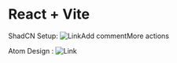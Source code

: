 # React + Vite

ShadCN Setup: ![Link](https://ui.shadcn.com/docs/installation/vite)Add commentMore actions

Atom Design : ![Link](https://medium.com/@janelle.wg/atomic-design-pattern-how-to-structure-your-react-application-2bb4d9ca5f97)